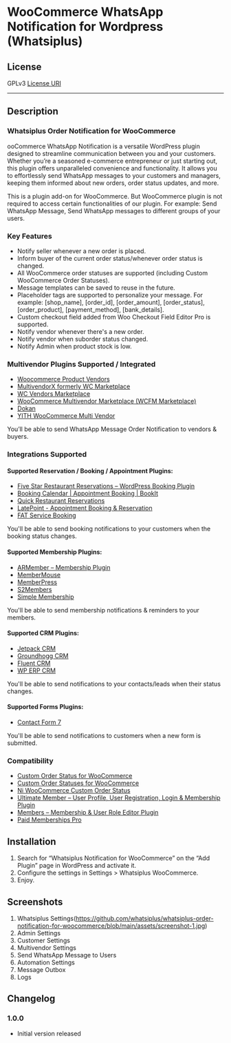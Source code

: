 # WooCommerce WhatsApp Notification for Wordpress (Whatsiplus)

## License
GPLv3
[License URI](http://www.gnu.org/licenses/gpl-3.0.html)

---

## Description

### Whatsiplus Order Notification for WooCommerce

ooCommerce WhatsApp Notification is a versatile WordPress plugin designed to streamline communication between you and your customers. Whether you’re a seasoned e-commerce entrepreneur or just starting out, this plugin offers unparalleled convenience and functionality. It allows you to effortlessly send WhatsApp messages to your customers and managers, keeping them informed about new orders, order status updates, and more.

This is a plugin add-on for WooCommerce. But WooCommerce plugin is not required to access certain functionalities of our plugin. For example: Send WhatsApp Message, Send WhatsApp messages to different groups of your users.

### Key Features

- Notify seller whenever a new order is placed.
- Inform buyer of the current order status/whenever order status is changed.
- All WooCommerce order statuses are supported (including Custom WooCommerce Order Statuses).
- Message templates can be saved to reuse in the future.
- Placeholder tags are supported to personalize your message. For example: [shop_name], [order_id], [order_amount], [order_status], [order_product], [payment_method], [bank_details].
- Custom checkout field added from Woo Checkout Field Editor Pro is supported.
- Notify vendor whenever there's a new order.
- Notify vendor when suborder status changed.
- Notify Admin when product stock is low.

### Multivendor Plugins Supported / Integrated

- [Woocommerce Product Vendors](https://woocommerce.com/products/product-vendors/)
- [MultivendorX formerly WC Marketplace](https://wordpress.org/plugins/dc-woocommerce-multi-vendor/)
- [WC Vendors Marketplace](https://wordpress.org/plugins/wc-vendors/)
- [WooCommerce Multivendor Marketplace (WCFM Marketplace)](https://wordpress.org/plugins/wc-multivendor-marketplace/)
- [Dokan](https://wordpress.org/plugins/dokan-lite/)
- [YITH WooCommerce Multi Vendor](https://wordpress.org/plugins/yith-woocommerce-product-vendors/)

You’ll be able to send WhatsApp Message Order Notification to vendors & buyers.

### Integrations Supported

#### Supported Reservation / Booking / Appointment Plugins:

- [Five Star Restaurant Reservations – WordPress Booking Plugin](https://wordpress.org/plugins/restaurant-reservations/)
- [Booking Calendar | Appointment Booking | BookIt](https://wordpress.org/plugins/bookit/)
- [Quick Restaurant Reservations](https://wordpress.org/plugins/quick-restaurant-reservations/)
- [LatePoint - Appointment Booking & Reservation](https://codecanyon.net/item/latepoint-appointment-booking-reservation-plugin-for-wordpress/22792692)
- [FAT Service Booking](https://codecanyon.net/item/fat-services-booking-automated-booking-and-online-scheduling/24214247)

You'll be able to send booking notifications to your customers when the booking status changes.

#### Supported Membership Plugins:

- [ARMember – Membership Plugin](https://wordpress.org/plugins/armember-membership/)
- [MemberMouse](https://membermouse.com/)
- [MemberPress](https://memberpress.com/)
- [S2Members](https://wordpress.org/plugins/s2member/)
- [Simple Membership](https://wordpress.org/plugins/simple-membership/)

You'll be able to send membership notifications & reminders to your members.

#### Supported CRM Plugins:

- [Jetpack CRM](https://wordpress.org/plugins/zero-bs-crm/)
- [Groundhogg CRM](https://wordpress.org/plugins/groundhogg/)
- [Fluent CRM](https://wordpress.org/plugins/fluent-crm/)
- [WP ERP CRM](https://wordpress.org/plugins/erp/)

You'll be able to send notifications to your contacts/leads when their status changes.

#### Supported Forms Plugins:

- [Contact Form 7](https://wordpress.org/plugins/contact-form-7/)

You'll be able to send notifications to customers when a new form is submitted.

### Compatibility

- [Custom Order Status for WooCommerce](https://wordpress.org/plugins/custom-order-statuses-woocommerce/)
- [Custom Order Statuses for WooCommerce](https://wordpress.org/plugins/custom-order-statuses-for-woocommerce/)
- [Ni WooCommerce Custom Order Status](https://wordpress.org/plugins/ni-woocommerce-custom-order-status/)
- [Ultimate Member – User Profile, User Registration, Login & Membership Plugin](https://wordpress.org/plugins/ultimate-member/)
- [Members – Membership & User Role Editor Plugin](https://wordpress.org/plugins/members/)
- [Paid Memberships Pro](https://wordpress.org/plugins/paid-memberships-pro/)

## Installation

1. Search for “Whatsiplus Notification for WooCommerce” on the “Add Plugin” page in WordPress and activate it.
2. Configure the settings in Settings > Whatsiplus WooCommerce.
3. Enjoy.

## Screenshots

1. Whatsiplus Settings(https://github.com/whatsiplus/whatsiplus-order-notification-for-woocommerce/blob/main/assets/screenshot-1.jpg)
2. Admin Settings
3. Customer Settings
4. Multivendor Settings
5. Send WhatsApp Message to Users
6. Automation Settings
7. Message Outbox
8. Logs

## Changelog

### 1.0.0
- Initial version released
